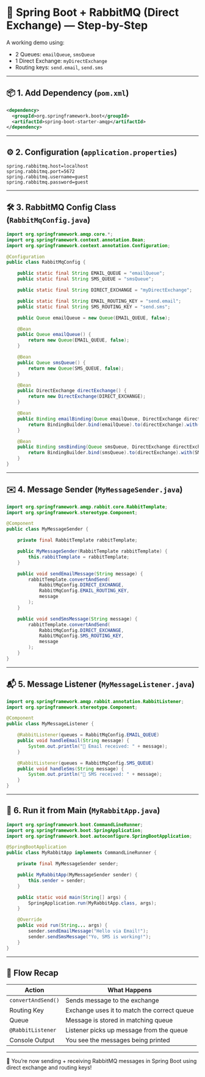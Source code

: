 # 🐰 Spring Boot + RabbitMQ (Direct Exchange) — Step-by-Step

A working demo using:

- 2 Queues: `emailQueue`, `smsQueue`
- 1 Direct Exchange: `myDirectExchange`
- Routing keys: `send.email`, `send.sms`

---

## 📦 1. Add Dependency (`pom.xml`)

```xml
<dependency>
  <groupId>org.springframework.boot</groupId>
  <artifactId>spring-boot-starter-amqp</artifactId>
</dependency>
```

---

## ⚙️ 2. Configuration (`application.properties`)

```properties
spring.rabbitmq.host=localhost
spring.rabbitmq.port=5672
spring.rabbitmq.username=guest
spring.rabbitmq.password=guest
```

---

## 🛠️ 3. RabbitMQ Config Class (`RabbitMqConfig.java`)

```java
import org.springframework.amqp.core.*;
import org.springframework.context.annotation.Bean;
import org.springframework.context.annotation.Configuration;

@Configuration
public class RabbitMqConfig {

    public static final String EMAIL_QUEUE = "emailQueue";
    public static final String SMS_QUEUE = "smsQueue";

    public static final String DIRECT_EXCHANGE = "myDirectExchange";

    public static final String EMAIL_ROUTING_KEY = "send.email";
    public static final String SMS_ROUTING_KEY = "send.sms";

    public Queue emailQueue = new Queue(EMAIL_QUEUE, false);

    @Bean
    public Queue emailQueue() {
        return new Queue(EMAIL_QUEUE, false);
    }

    @Bean
    public Queue smsQueue() {
        return new Queue(SMS_QUEUE, false);
    }

    @Bean
    public DirectExchange directExchange() {
        return new DirectExchange(DIRECT_EXCHANGE);
    }

    @Bean
    public Binding emailBinding(Queue emailQueue, DirectExchange directExchange) {
        return BindingBuilder.bind(emailQueue).to(directExchange).with(EMAIL_ROUTING_KEY);
    }

    @Bean
    public Binding smsBinding(Queue smsQueue, DirectExchange directExchange) {
        return BindingBuilder.bind(smsQueue).to(directExchange).with(SMS_ROUTING_KEY);
    }
}
```

---

## ✉️ 4. Message Sender (`MyMessageSender.java`)

```java
import org.springframework.amqp.rabbit.core.RabbitTemplate;
import org.springframework.stereotype.Component;

@Component
public class MyMessageSender {

    private final RabbitTemplate rabbitTemplate;

    public MyMessageSender(RabbitTemplate rabbitTemplate) {
        this.rabbitTemplate = rabbitTemplate;
    }

    public void sendEmailMessage(String message) {
        rabbitTemplate.convertAndSend(
            RabbitMqConfig.DIRECT_EXCHANGE,
            RabbitMqConfig.EMAIL_ROUTING_KEY,
            message
        );
    }

    public void sendSmsMessage(String message) {
        rabbitTemplate.convertAndSend(
            RabbitMqConfig.DIRECT_EXCHANGE,
            RabbitMqConfig.SMS_ROUTING_KEY,
            message
        );
    }
}
```

---

## 📬 5. Message Listener (`MyMessageListener.java`)

```java
import org.springframework.amqp.rabbit.annotation.RabbitListener;
import org.springframework.stereotype.Component;

@Component
public class MyMessageListener {

    @RabbitListener(queues = RabbitMqConfig.EMAIL_QUEUE)
    public void handleEmail(String message) {
        System.out.println("📧 Email received: " + message);
    }

    @RabbitListener(queues = RabbitMqConfig.SMS_QUEUE)
    public void handleSms(String message) {
        System.out.println("📱 SMS received: " + message);
    }
}
```

---

## 🚀 6. Run it from Main (`MyRabbitApp.java`)

```java
import org.springframework.boot.CommandLineRunner;
import org.springframework.boot.SpringApplication;
import org.springframework.boot.autoconfigure.SpringBootApplication;

@SpringBootApplication
public class MyRabbitApp implements CommandLineRunner {

    private final MyMessageSender sender;

    public MyRabbitApp(MyMessageSender sender) {
        this.sender = sender;
    }

    public static void main(String[] args) {
        SpringApplication.run(MyRabbitApp.class, args);
    }

    @Override
    public void run(String... args) {
        sender.sendEmailMessage("Hello via Email!");
        sender.sendSmsMessage("Yo, SMS is working!");
    }
}
```

---

## 🧠 Flow Recap

| Action              | What Happens                                  |
|---------------------|-----------------------------------------------|
| `convertAndSend()`  | Sends message to the exchange                 |
| Routing Key         | Exchange uses it to match the correct queue  |
| Queue               | Message is stored in matching queue           |
| `@RabbitListener`   | Listener picks up message from the queue      |
| Console Output      | You see the messages being printed            |

---

🎉 You’re now sending + receiving RabbitMQ messages in Spring Boot using direct exchange and routing keys!
